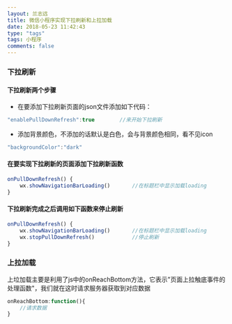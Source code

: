 ```yaml
---
layout: 兰志远
title: 微信小程序实现下拉刷新和上拉加载
date: 2018-05-23 11:42:43
type: "tags"
tags: 小程序
comments: false
---
```

### 下拉刷新
#### 下拉刷新两个步骤
* 在要添加下拉刷新页面的json文件添加如下代码：
``` javascript
"enablePullDownRefresh":true        //来开始下拉刷新
```
* 添加背景颜色，不添加的话默认是白色，会与背景颜色相同，看不见icon
``` javascript
"backgroundColor":"dark"
```
#### 在要实现下拉刷新的页面添加下拉刷新函数
``` javascript
onPullDownRefresh() {
    wx.showNavigationBarLoading()       //在标题栏中显示加载loading
}
```
#### 下拉刷新完成之后调用如下函数来停止刷新
``` javascript
onPullDownRefresh() {
    wx.showNavigationBarLoading()       //在标题栏中显示加载loading
    wx.stopPullDownRefresh()            //停止刷新
}   
```

### 上拉加载
上垃加载主要是利用了js中的onReachBottom方法，它表示"页面上拉触底事件的处理函数"，我们就在这时请求服务器获取到对应数据
``` javascript
onReachBottom:function(){
    //请求数据
}
```